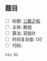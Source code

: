 ## 题目
- [ ] 标题: [三数之和]( https://leetcode-cn.com/problems/3sum/)
- [ ] 主体: 数组
- [ ] 算法: 双指针
- [ ] 时间复杂度: O()
- [ ] 代码:
```go
niu bi
```

